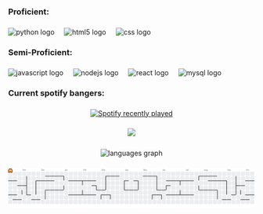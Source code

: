<h3 align="left">Proficient:</h3>

###

<div align="left">
  <img src="https://cdn.jsdelivr.net/gh/devicons/devicon/icons/python/python-original.svg" height="40" alt="python logo"  />
  <img width="12" />
  <img src="https://cdn.jsdelivr.net/gh/devicons/devicon/icons/html5/html5-original.svg" height="40" alt="html5 logo"  />
  <img width="12" />
  <img src="https://skillicons.dev/icons?i=css" height="40" alt="css logo"  />
</div>

###

<h3 align="left">Semi-Proficient:</h3>

###

<div align="left">
  <img src="https://cdn.jsdelivr.net/gh/devicons/devicon/icons/javascript/javascript-original.svg" height="40" alt="javascript logo"  />
  <img width="12" />
  <img src="https://cdn.simpleicons.org/nodedotjs/339933" height="40" alt="nodejs logo"  />
  <img width="12" />
  <img src="https://cdn.jsdelivr.net/gh/devicons/devicon/icons/react/react-original.svg" height="40" alt="react logo"  />
  <img width="12" />
  <img src="https://skillicons.dev/icons?i=mysql" height="40" alt="mysql logo"  />
</div>

###

<h3 align="left">Current spotify bangers:</h3>

###

<div align="center">
  <a href="https://open.spotify.com/user/temwani ;)">
    <img src="https://spotify-recently-played-readme.vercel.app/api?user=temwani%20;)&count=3&unique=false" alt="Spotify recently played"  />
  </a>
</div>

###

<div align="center">
  <img height="200" src="https://www.google.com/url?sa=i&url=https%3A%2F%2Fwww.reddit.com%2Fr%2FMemePiece%2Fcomments%2F15jh9eg%2Fone_piece_episode_1071_gifs%2F&psig=AOvVaw37C8EPRbrPj5kHcMyeWLNu&ust=1759835820920000&source=images&cd=vfe&opi=89978449&ved=0CBUQjRxqFwoTCOD1_bq5j5ADFQAAAAAdAAAAABAE"  />
</div>

###

<div align="center">
  <img src="https://github-readme-stats.vercel.app/api/top-langs?username=darkk1ngt&locale=en&hide_title=false&layout=compact&card_width=320&langs_count=5&theme=dracula&hide_border=false&order=2" height="150" alt="languages graph"  />
</div>

###

<picture>
  <source media="(prefers-color-scheme: dark)" srcset="https://raw.githubusercontent.com/darkk1ngt/darkk1ngt/output/pacman-contribution-graph-dark.svg">
  <source media="(prefers-color-scheme: light)" srcset="https://raw.githubusercontent.com/darkk1ngt/darkk1ngt/output/pacman-contribution-graph.svg">
  <img alt="pacman contribution graph" src="https://raw.githubusercontent.com/darkk1ngt/darkk1ngt/output/pacman-contribution-graph.svg">
</picture>

###
